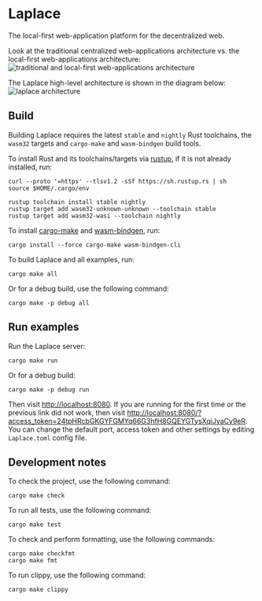 # Laplace

The local-first web-application platform for the decentralized web.

Look at the traditional centralized web-applications architecture vs. the local-first web-applications architecture:
![traditional and local-first web-applications architecture](doc/web_apps_arch.jpg)

The Laplace high-level architecture is shown in the diagram below:
![laplace architecture](doc/laplace_arch.jpg)

## Build

Building Laplace requires the latest `stable` and `nightly` Rust toolchains, the `wasm32` targets and `cargo-make` and
`wasm-bindgen` build tools.

To install Rust and its toolchains/targets via [rustup](https://rustup.rs/), if it is not already installed, run:

```shell
curl --proto '=https' --tlsv1.2 -sSf https://sh.rustup.rs | sh
source $HOME/.cargo/env

rustup toolchain install stable nightly
rustup target add wasm32-unknown-unknown --toolchain stable
rustup target add wasm32-wasi --toolchain nightly
```

To install [cargo-make](https://github.com/sagiegurari/cargo-make) and
[wasm-bindgen](https://github.com/rustwasm/wasm-bindgen), run:

```shell
cargo install --force cargo-make wasm-bindgen-cli
```

To build Laplace and all examples, run:

```shell
cargo make all
```

Or for a debug build, use the following command:

```shell
cargo make -p debug all
```

## Run examples

Run the Laplace server:

```shell
cargo make run
```

Or for a debug build:

```shell
cargo make -p debug run
```

Then visit [http://localhost:8080](http://localhost:8080). If you are running for the first time or the previous link
did not work, then visit [http://localhost:8080/?access_token=24tpHRcbGKGYFGMYq66G3hfH8GQEYGTysXqiJyaCy9eR](http://localhost:8080/?access_token=24tpHRcbGKGYFGMYq66G3hfH8GQEYGTysXqiJyaCy9eR).
You can change the default port, access token and other settings by editing `Laplace.toml` config file.

## Development notes

To check the project, use the following command:

```shell script
cargo make check
```

To run all tests, use the following command:

```shell script
cargo make test
```

To check and perform formatting, use the following commands:

```shell script
cargo make checkfmt
cargo make fmt
```

To run clippy, use the following command:

```shell script
cargo make clippy
```
